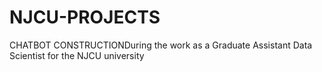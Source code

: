 # NJCU-PROJECTS
CHATBOT CONSTRUCTIONDuring the work as a Graduate Assistant Data Scientist for the NJCU university
